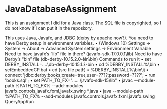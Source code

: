 # JavaDatabaseAssignment

This is an assignment I did for a Java class.
The SQL file is copyrighted, so I do not know if I can put it in the repository.

This uses Java, Javafx, and JDBC (derby by apache now?).
You need to have Derby setup in environment variables.
•	(Windows 10) Settings -> System -> About -> Advanced System settings -> Environment Variable
Need to have javafx’s “lib” file in there?  (javafx-sdk-17.0.0.1\lib)
Need to have Derby’s “bin” file (db-derby-10.15.2.0-bin\bin)
Commands to run it
•	set DERBY_INSTALL=….\db-derby-10.15.1.3-bin
•	cd %DERBY_INSTALL%\bin
•	setEmbeddedCP.bat
•	cd (src file path)
•	%DERBY_INSTALL%\bin\ij
•	connect 'jdbc:derby:books;create=true;user=????;password=????';
•	run 'books.sql';
•	set PATH_TO_FX="….. \javafx-sdk-15\lib"
•	javac --module-path %PATH_TO_FX% --add-modules javafx.controls,javafx.fxml,javafx.swing *.java
•	java --module-path %PATH_TO_FX% --add-modules javafx.controls,javafx.fxml,javafx.swing  QueryAppRun

